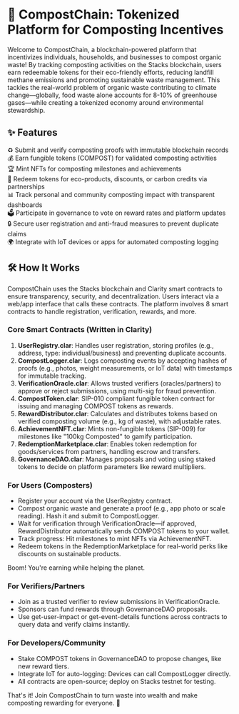 # 🌱 CompostChain: Tokenized Platform for Composting Incentives

Welcome to CompostChain, a blockchain-powered platform that incentivizes individuals, households, and businesses to compost organic waste! By tracking composting activities on the Stacks blockchain, users earn redeemable tokens for their eco-friendly efforts, reducing landfill methane emissions and promoting sustainable waste management. This tackles the real-world problem of organic waste contributing to climate change—globally, food waste alone accounts for 8-10% of greenhouse gases—while creating a tokenized economy around environmental stewardship.

## ✨ Features

♻️ Submit and verify composting proofs with immutable blockchain records  
💰 Earn fungible tokens (COMPOST) for validated composting activities  
🏆 Mint NFTs for composting milestones and achievements  
🛒 Redeem tokens for eco-products, discounts, or carbon credits via partnerships  
📊 Track personal and community composting impact with transparent dashboards  
🗳️ Participate in governance to vote on reward rates and platform updates  
🔒 Secure user registration and anti-fraud measures to prevent duplicate claims  
🌍 Integrate with IoT devices or apps for automated composting logging  

## 🛠 How It Works

CompostChain uses the Stacks blockchain and Clarity smart contracts to ensure transparency, security, and decentralization. Users interact via a web/app interface that calls these contracts. The platform involves 8 smart contracts to handle registration, verification, rewards, and more.

### Core Smart Contracts (Written in Clarity)

1. **UserRegistry.clar**: Handles user registration, storing profiles (e.g., address, type: individual/business) and preventing duplicate accounts.  
2. **CompostLogger.clar**: Logs composting events by accepting hashes of proofs (e.g., photos, weight measurements, or IoT data) with timestamps for immutable tracking.  
3. **VerificationOracle.clar**: Allows trusted verifiers (oracles/partners) to approve or reject submissions, using multi-sig for fraud prevention.  
4. **CompostToken.clar**: SIP-010 compliant fungible token contract for issuing and managing COMPOST tokens as rewards.  
5. **RewardDistributor.clar**: Calculates and distributes tokens based on verified composting volume (e.g., kg of waste), with adjustable rates.  
6. **AchievementNFT.clar**: Mints non-fungible tokens (SIP-009) for milestones like "100kg Composted" to gamify participation.  
7. **RedemptionMarketplace.clar**: Enables token redemption for goods/services from partners, handling escrow and transfers.  
8. **GovernanceDAO.clar**: Manages proposals and voting using staked tokens to decide on platform parameters like reward multipliers.

### For Users (Composters)

- Register your account via the UserRegistry contract.  
- Compost organic waste and generate a proof (e.g., app photo or scale reading). Hash it and submit to CompostLogger.  
- Wait for verification through VerificationOracle—if approved, RewardDistributor automatically sends COMPOST tokens to your wallet.  
- Track progress: Hit milestones to mint NFTs via AchievementNFT.  
- Redeem tokens in the RedemptionMarketplace for real-world perks like discounts on sustainable products.

Boom! You're earning while helping the planet.

### For Verifiers/Partners

- Join as a trusted verifier to review submissions in VerificationOracle.  
- Sponsors can fund rewards through GovernanceDAO proposals.  
- Use get-user-impact or get-event-details functions across contracts to query data and verify claims instantly.

### For Developers/Community

- Stake COMPOST tokens in GovernanceDAO to propose changes, like new reward tiers.  
- Integrate IoT for auto-logging: Devices can call CompostLogger directly.  
- All contracts are open-source; deploy on Stacks testnet for testing.

That's it! Join CompostChain to turn waste into wealth and make composting rewarding for everyone. 🚀